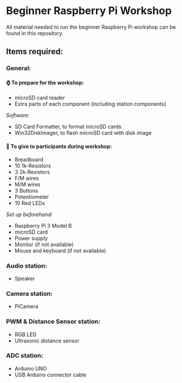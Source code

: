 # Beginner Raspberry Pi Workshop
All material needed to run the beginner Raspberry Pi workshop can be found in this repository.


## Items required:

### General:

#### ⌚️ To prepare for the workshop:
- microSD card reader
- Extra parts of each component (including station components)

*Software:*
- SD Card Formatter, to format microSD cards
- Win32DiskImager, to flash microSD card with disk image 

#### 🧰 To give to participants during workshop:
- Breadboard
- 10 1k-Resistors
- 3 2k-Resistors
- F/M wires
- M/M wires
- 3 Buttons
- Potentiometer
- 10 Red LEDs

*Set up beforehand:*
- Raspberry Pi 3 Model B
- microSD card
- Power supply
- Monitor (if not available)
- Mouse and keyboard (if not available)

### Audio station:
- Speaker

### Camera station:
- PiCamera

### PWM & Distance Sensor station:
- RGB LED
- Ultrasonic distance sensor

### ADC station:
- Arduino UNO
- USB Arduino connector cable




